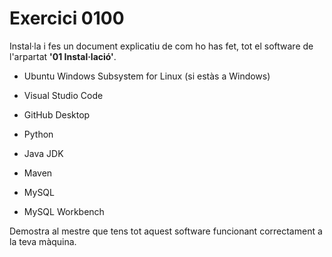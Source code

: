 # Exercici 0100

Instal·la i fes un document explicatiu de com ho has fet, tot el software de l'arpartat **'01 Instal·lació'**.

- Ubuntu Windows Subsystem for Linux (si estàs a Windows)

- Visual Studio Code

- GitHub Desktop

- Python

- Java JDK

- Maven

- MySQL

- MySQL Workbench

Demostra al mestre que tens tot aquest software funcionant correctament a la teva màquina.